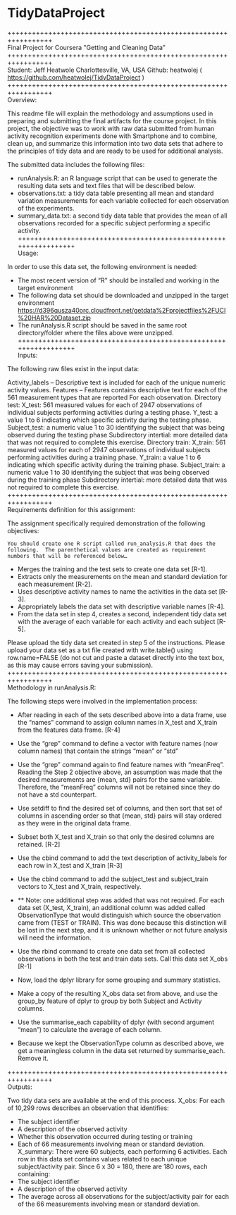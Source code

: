 # TidyDataProject

+++++++++++++++++++++++++++++++++++++++++++++++++++++++++++++++++   
Final Project for Coursera "Getting and Cleaning Data"
+++++++++++++++++++++++++++++++++++++++++++++++++++++++++++++++++   
Student: Jeff Heatwole
Charlottesville, VA, USA
Github: heatwolej ( https://github.com/heatwolej/TidyDataProject )
+++++++++++++++++++++++++++++++++++++++++++++++++++++++++++++++++   
Overview:

This readme file will explain the methodology and assumptions used in preparing and submitting the final artifacts for the course project.  In this project, the objective was to work with raw data submitted from human activity recognition experiments done with Smartphone and to combine, clean up, and summarize this information into two data sets that adhere to the principles of tidy data and are ready to be used for additional analysis.

The submitted data includes the following files:
- runAnalysis.R: an R language script that can be used to generate the resulting data sets and text files that will be described below.
- observations.txt: a tidy data table presenting all mean and standard variation measurements for each variable collected for each observation of the experiments.
- summary_data.txt: a second tidy data table that provides the mean of all observations recorded for a specific subject performing a specific activity.
+++++++++++++++++++++++++++++++++++++++++++++++++++++++++++++++++   
Usage:

In order to use this data set, the following environment is needed:
- The most recent version of “R” should be installed and working in the target environment
- The following data set should be downloaded and unzipped in the target environment
https://d396qusza40orc.cloudfront.net/getdata%2Fprojectfiles%2FUCI%20HAR%20Dataset.zip
- The runAnalysis.R script should be saved in the same root directory/folder where the files above were unzipped.
+++++++++++++++++++++++++++++++++++++++++++++++++++++++++++++++++  
Inputs:

The following raw files exist in the input data:

Activity_labels – Descriptive text is included for each of the unique numeric activity values. 
Features – Features contains descriptive text for each of the 561 measurement types that are reported 
For each observation.
Directory test:
	X_test:  561 measured values for each of 2947 observations of individual subjects performing activities during a testing phase.
	Y_test:  a value 1 to 6 indicating which specific activity during the testing phase.
	Subject_test:  a numeric value 1 to 30 identifying the subject that was being observed during the testing phase
	Subdirectory intertial: more detailed data that was not required to complete this exercise.
Directory train:
	X_train:  561 measured values for each of 2947 observations of individual subjects performing activities during a training phase.
	Y_train:  a value 1 to 6 indicating which specific activity during the training phase.
	Subject_train:  a numeric value 1 to 30 identifying the subject that was being observed during the training phase
	Subdirectory intertial: more detailed data that was not required to complete this exercise.
+++++++++++++++++++++++++++++++++++++++++++++++++++++++++++++++++   
Requirements definition for this assignment:

The assignment specifically required demonstration of the following objectives:

 	You should create one R script called run_analysis.R that does the following.  The parenthetical values are created as requirement numbers that will be referenced below…

- Merges the training and the test sets to create one data set [R-1].
- Extracts only the measurements on the mean and standard deviation for each measurement [R-2].
- Uses descriptive activity names to name the activities in the data set [R-3].
- Appropriately labels the data set with descriptive variable names [R-4].
- From the data set in step 4, creates a second, independent tidy data set with the average of each variable for each activity and each subject [R-5].

Please upload the tidy data set created in step 5 of the instructions. Please upload your data set as a txt file created with write.table() using row.name=FALSE (do not cut and paste a dataset directly into the text box, as this may cause errors saving your submission).
+++++++++++++++++++++++++++++++++++++++++++++++++++++++++++++++++   
Methodology in runAnalysis.R:

The following steps were involved in the implementation process:
- After reading in each of the sets described above into a data frame, use the “names” command to assign column names in X_test and X_train from the features data frame. [R-4]

- Use the “grep” command to define a vector with feature names (now column names) that contain the strings “mean” or “std”

- Use the “grep” command again to find feature names with “meanFreq”.  Reading the Step 2 objective above, an assumption was made that the desired measurements are {mean, std} pairs for the same variable.  Therefore, the “meanFreq” columns will not be retained since they do not have a std counterpart.

- Use setdiff to find the desired set of columns, and then sort that set of columns in ascending order so that {mean, std} pairs will stay ordered as they were in the original data frame.

- Subset both X_test and X_train so that only the desired columns are retained. [R-2]
- Use the cbind command to add the text description of activity_labels for each row in X_test and X_train [R-3]

- Use the cbind command to add the subject_test and subject_train vectors to X_test and X_train, respectively.

*	** Note: one additional step was added that was not required.  For each data set (X_test, X_train), an additional column was added called ObservationType that would distinguish which source the observation came from (TEST or TRAIN).  This was done because this distinction will be lost in the next step, and it is unknown whether or not future analysis will need the information.

- Use the rbind command to create one data set from all collected observations in both the test and train data sets.  Call this data set X_obs [R-1]

- Now, load the dplyr library for some grouping and summary statistics.  

- Make a copy of the resulting X_obs data set from above, and use the group_by feature of dplyr to group by both Subject and Activity columns.

- Use the summarise_each capability of dplyr (with second argument “mean”)  to calculate the average of each column.

- Because we kept the ObservationType column as described above, we get a meaningless column in the data set returned by summarise_each.  Remove it.

+++++++++++++++++++++++++++++++++++++++++++++++++++++++++++++++++   
Outputs:

Two tidy data sets are available at the end of this process.
X_obs: For each of 10,299 rows describes an observation that identifies:
- The subject identifier
- A description of the observed activity
- Whether this observation occurred during testing or training
- Each of 66 measurements involving mean or standard deviation.
X_summary: There were 60 subjects, each performing 6 activities.  Each row in this data set  contains values related to each unique subject/activity pair.  Since 6 x 30 = 180, there are 180 rows, each containing:
- The subject identifier
- A description of the observed activity
- The average across all observations for the subject/activity pair for each of the 66 measurements involving mean or standard deviation.
